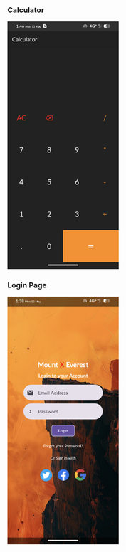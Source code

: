 ### Calculator
<img src="https://github.com/seetharaman52/android-projects/raw/main/calculator/Screenshot_Calci.png" alt="Calculator" width="250">

### Login Page
<img src="https://github.com/seetharaman52/android-projects/raw/main/simple_login_page/Screenshot_Login.png" alt="Login Page" width="250">
